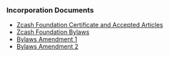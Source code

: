 ### Incorporation Documents

- [Zcash Foundation Certificate and Accepted Articles](/Zcash%20Foundation%20Certificate%20and%20Accepted%20Articles.pdf)
- [Zcash Foundation Bylaws](/Zcash%20Foundation%20Bylaws.pdf)
- [Bylaws Amendment 1](/bylaws_amendment_1/)
- [Bylaws Amendment 2](/bylaws_amendment_2/)

